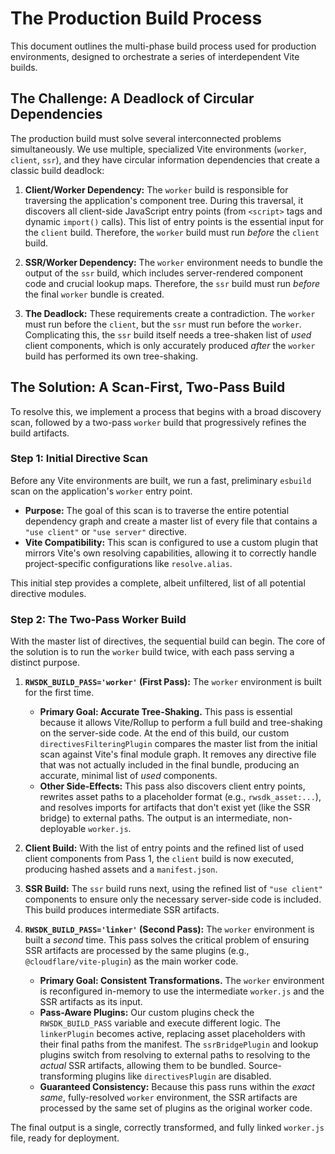 # The Production Build Process

This document outlines the multi-phase build process used for production environments, designed to orchestrate a series of interdependent Vite builds.

## The Challenge: A Deadlock of Circular Dependencies

The production build must solve several interconnected problems simultaneously. We use multiple, specialized Vite environments (`worker`, `client`, `ssr`), and they have circular information dependencies that create a classic build deadlock:

1.  **Client/Worker Dependency:** The `worker` build is responsible for traversing the application's component tree. During this traversal, it discovers all client-side JavaScript entry points (from `<script>` tags and dynamic `import()` calls). This list of entry points is the essential input for the `client` build. Therefore, the `worker` build must run *before* the `client` build.

2.  **SSR/Worker Dependency:** The `worker` environment needs to bundle the output of the `ssr` build, which includes server-rendered component code and crucial lookup maps. Therefore, the `ssr` build must run *before* the final `worker` bundle is created.

3.  **The Deadlock:** These requirements create a contradiction. The `worker` must run before the `client`, but the `ssr` must run before the `worker`. Complicating this, the `ssr` build itself needs a tree-shaken list of *used* client components, which is only accurately produced *after* the `worker` build has performed its own tree-shaking.

## The Solution: A Scan-First, Two-Pass Build

To resolve this, we implement a process that begins with a broad discovery scan, followed by a two-pass `worker` build that progressively refines the build artifacts.

### Step 1: Initial Directive Scan

Before any Vite environments are built, we run a fast, preliminary `esbuild` scan on the application's `worker` entry point.

-   **Purpose:** The goal of this scan is to traverse the entire potential dependency graph and create a master list of every file that contains a `"use client"` or `"use server"` directive.
-   **Vite Compatibility:** This scan is configured to use a custom plugin that mirrors Vite's own resolving capabilities, allowing it to correctly handle project-specific configurations like `resolve.alias`.

This initial step provides a complete, albeit unfiltered, list of all potential directive modules.

### Step 2: The Two-Pass Worker Build

With the master list of directives, the sequential build can begin. The core of the solution is to run the `worker` build twice, with each pass serving a distinct purpose.

1.  **`RWSDK_BUILD_PASS='worker'` (First Pass):** The `worker` environment is built for the first time.
    *   **Primary Goal: Accurate Tree-Shaking.** This pass is essential because it allows Vite/Rollup to perform a full build and tree-shaking on the server-side code. At the end of this build, our custom `directivesFilteringPlugin` compares the master list from the initial scan against Vite's final module graph. It removes any directive file that was not actually included in the final bundle, producing an accurate, minimal list of *used* components.
    *   **Other Side-Effects:** This pass also discovers client entry points, rewrites asset paths to a placeholder format (e.g., `rwsdk_asset:...`), and resolves imports for artifacts that don't exist yet (like the SSR bridge) to external paths. The output is an intermediate, non-deployable `worker.js`.

2.  **Client Build:** With the list of entry points and the refined list of used client components from Pass 1, the `client` build is now executed, producing hashed assets and a `manifest.json`.

3.  **SSR Build:** The `ssr` build runs next, using the refined list of `"use client"` components to ensure only the necessary server-side code is included. This build produces intermediate SSR artifacts.

4.  **`RWSDK_BUILD_PASS='linker'` (Second Pass):** The `worker` environment is built a *second* time. This pass solves the critical problem of ensuring SSR artifacts are processed by the same plugins (e.g., `@cloudflare/vite-plugin`) as the main worker code.
    *   **Primary Goal: Consistent Transformations.** The `worker` environment is reconfigured in-memory to use the intermediate `worker.js` and the SSR artifacts as its input.
    *   **Pass-Aware Plugins:** Our custom plugins check the `RWSDK_BUILD_PASS` variable and execute different logic. The `linkerPlugin` becomes active, replacing asset placeholders with their final paths from the manifest. The `ssrBridgePlugin` and lookup plugins switch from resolving to external paths to resolving to the *actual* SSR artifacts, allowing them to be bundled. Source-transforming plugins like `directivesPlugin` are disabled.
    *   **Guaranteed Consistency:** Because this pass runs within the *exact same*, fully-resolved `worker` environment, the SSR artifacts are processed by the same set of plugins as the original worker code.

The final output is a single, correctly transformed, and fully linked `worker.js` file, ready for deployment.

